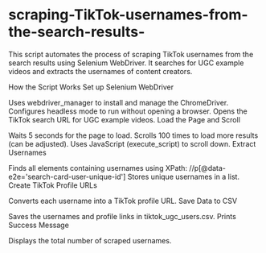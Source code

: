 # scraping-TikTok-usernames-from-the-search-results-
This script automates the process of scraping TikTok usernames from the search results using Selenium WebDriver. It searches for UGC example videos and extracts the usernames of content creators.


How the Script Works
Set up Selenium WebDriver

Uses webdriver_manager to install and manage the ChromeDriver.
Configures headless mode to run without opening a browser.
Opens the TikTok search URL for UGC example videos.
Load the Page and Scroll

Waits 5 seconds for the page to load.
Scrolls 100 times to load more results (can be adjusted).
Uses JavaScript (execute_script) to scroll down.
Extract Usernames

Finds all elements containing usernames using XPath:
//p[@data-e2e='search-card-user-unique-id']
Stores unique usernames in a list.
Create TikTok Profile URLs

Converts each username into a TikTok profile URL.
Save Data to CSV

Saves the usernames and profile links in tiktok_ugc_users.csv.
Prints Success Message

Displays the total number of scraped usernames.
